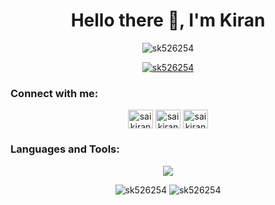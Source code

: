 
<h1 align="center">Hello there 👋, I'm Kiran</h1>
<p align="center"> <img src="https://komarev.com/ghpvc/?username=sk526254&label=Profile%20views&color=0e75b6&style=flat" alt="sk526254" /> </p>

<p align="center"> <a href="https://github.com/ryo-ma/github-profile-trophy"><img src="https://github-profile-trophy.vercel.app/?username=sk526254" alt="sk526254" /></a> </p>

<h3 align="left">Connect with me:</h3>
<p align="center">
<a href="https://linkedin.com/in/saikiran5262/" target="blank"><img align="center" src="https://raw.githubusercontent.com/rahuldkjain/github-profile-readme-generator/master/src/images/icons/Social/linked-in-alt.svg" alt="saikiran5262/" height="30" width="40" /></a>
<a href="https://www.leetcode.com/saikiran_pisini" target="blank"><img align="center" src="https://raw.githubusercontent.com/rahuldkjain/github-profile-readme-generator/master/src/images/icons/Social/leet-code.svg" alt="saikiran_pisini" height="30" width="40" /></a>
<a href="https://instagram.com/saikiran__5262" target="blank"><img align="center" src="https://raw.githubusercontent.com/rahuldkjain/github-profile-readme-generator/master/src/images/icons/Social/instagram.svg" alt="saikiran__5262" height="30" width="40" /></a>
</p>


<h3 align="left">Languages and Tools:</h3>

<p align="center">
  <a href="https://skillicons.dev">
    <img src="https://skillicons.dev/icons?i=c,java,js,html,css,express,nodejs,mongodb,mysql,tailwind,bootstrap,git,linux,netlify,heroku,vscode,eclipse&perline=9" />
  </a>
</p>

<p align="center" justify = "center">
<img src="https://github-readme-stats.vercel.app/api/top-langs?username=sk526254&show_icons=true&locale=en&layout=compact" alt="sk526254" />

<img src="https://github-readme-stats.vercel.app/api?username=sk526254&show_icons=true&locale=en" alt="sk526254" />
</p>
